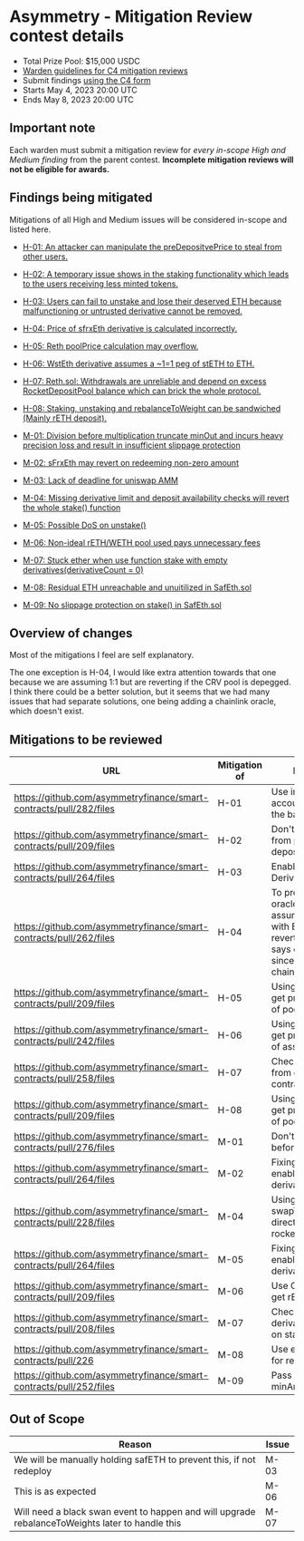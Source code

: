 # Asymmetry - Mitigation Review contest details
- Total Prize Pool: $15,000 USDC 
- [Warden guidelines for C4 mitigation reviews](https://code4rena.notion.site/Guidelines-for-Versus-mitigation-reviews-ed10fc5cfbf640bd8dcec66f38b343c4)
- Submit findings [using the C4 form](https://code4rena.com/contests/2023-05-asymmetry-mitigation-review-contest/submit)
- Starts May 4, 2023 20:00 UTC
- Ends May 8, 2023 20:00 UTC

## Important note 

Each warden must submit a mitigation review for *every in-scope High and Medium finding* from the parent contest. **Incomplete mitigation reviews will not be eligible for awards.**

## Findings being mitigated

Mitigations of all High and Medium issues will be considered in-scope and listed here.

- [H-01: An attacker can manipulate the preDepositvePrice to steal from other users.](https://github.com/code-423n4/2023-03-asymmetry-findings/issues/1098)
- [H-02: A temporary issue shows in the staking functionality which leads to the users receiving less minted tokens.](https://github.com/code-423n4/2023-03-asymmetry-findings/issues/1004)
- [H-03: Users can fail to unstake and lose their deserved ETH because malfunctioning or untrusted derivative cannot be removed.](https://github.com/code-423n4/2023-03-asymmetry-findings/issues/703)
- [H-04: Price of sfrxEth derivative is calculated incorrectly.](https://github.com/code-423n4/2023-03-asymmetry-findings/issues/641)
- [H-05: Reth poolPrice calculation may overflow.](https://github.com/code-423n4/2023-03-asymmetry-findings/issues/593)
- [H-06: WstEth derivative assumes a ~1=1 peg of stETH to ETH.](https://github.com/code-423n4/2023-03-asymmetry-findings/issues/588)
- [H-07: Reth.sol: Withdrawals are unreliable and depend on excess RocketDepositPool balance which can brick the whole protocol.](https://github.com/code-423n4/2023-03-asymmetry-findings/issues/210)
- [H-08: Staking, unstaking and rebalanceToWeight can be sandwiched (Mainly rETH deposit).](https://github.com/code-423n4/2023-03-asymmetry-findings/issues/142)

- [M-01: Division before multiplication truncate minOut and incurs heavy precision loss and result in insufficient slippage protection](https://github.com/code-423n4/2023-03-asymmetry-findings/issues/1078)
- [M-02: sFrxEth may revert on redeeming non-zero amount](https://github.com/code-423n4/2023-03-asymmetry-findings/issues/1049)
- [M-03: Lack of deadline for uniswap AMM](https://github.com/code-423n4/2023-03-asymmetry-findings/issues/932)
- [M-04: Missing derivative limit and deposit availability checks will revert the whole stake() function](https://github.com/code-423n4/2023-03-asymmetry-findings/issues/812) 
- [M-05: Possible DoS on unstake()](https://github.com/code-423n4/2023-03-asymmetry-findings/issues/685)
- [M-06: Non-ideal rETH/WETH pool used pays unnecessary fees](https://github.com/code-423n4/2023-03-asymmetry-findings/issues/673)
- [M-07: Stuck ether when use function stake with empty derivatives(derivativeCount = 0)](https://github.com/code-423n4/2023-03-asymmetry-findings/issues/363)
- [M-08: Residual ETH unreachable and unuitilized in SafEth.sol](https://github.com/code-423n4/2023-03-asymmetry-findings/issues/152)
- [M-09: No slippage protection on stake() in SafEth.sol](https://github.com/code-423n4/2023-03-asymmetry-findings/issues/150)


## Overview of changes

Most of the mitigations I feel are self explanatory.

The one exception is H-04, I would like extra attention towards that one because we are assuming 1:1 but are reverting if the CRV pool is depegged.  I think there could be a better solution, but it seems that we had many issues that had separate solutions, one being adding a chainlink oracle, which doesn't exist.


## Mitigations to be reviewed

| URL | Mitigation of | Purpose | 
| ----------- | ------------- | ----------- |
| https://github.com/asymmetryfinance/smart-contracts/pull/282/files | H-01 | Use internal accounting to get the balance | 
| https://github.com/asymmetryfinance/smart-contracts/pull/209/files | H-02 | Don't get rETH from pool on deposits | 
| https://github.com/asymmetryfinance/smart-contracts/pull/264/files | H-03 | Enable/Disable Derivatives | 
| https://github.com/asymmetryfinance/smart-contracts/pull/262/files | H-04 | To protect against oracle attacks we assume FRX is 1:1 with ETH and revert if the oracle says otherwise since there is no chainlink for FRX | 
| https://github.com/asymmetryfinance/smart-contracts/pull/209/files | H-05 | Using Chainlink to get price instead of poolPrice | 
| https://github.com/asymmetryfinance/smart-contracts/pull/242/files | H-06 | Using Chainlink to get price instead of assuming 1:1 | 
| https://github.com/asymmetryfinance/smart-contracts/pull/258/files | H-07 | Check if withdraw from deposit contract possible | 
| https://github.com/asymmetryfinance/smart-contracts/pull/209/files | H-08 | Using Chainlink to get price instead of poolPrice | 
| https://github.com/asymmetryfinance/smart-contracts/pull/276/files | M-01 | Don't divide before multiply | 
| https://github.com/asymmetryfinance/smart-contracts/pull/264/files | M-02 | Fixing it by enable/disable derivatives | 
| https://github.com/asymmetryfinance/smart-contracts/pull/228/files | M-04 | Using swapTo/swapFrom directly from rocketpool | 
| https://github.com/asymmetryfinance/smart-contracts/pull/264/files | M-05 | Fixing it by enable/disable derivatives | 
| https://github.com/asymmetryfinance/smart-contracts/pull/209/files | M-06 | Use Chainlink to get rETH | 
| https://github.com/asymmetryfinance/smart-contracts/pull/208/files | M-07 | Check derivativeCount on stake | 
| https://github.com/asymmetryfinance/smart-contracts/pull/226 | M-08 | Use entire balance for rebalance | 
| https://github.com/asymmetryfinance/smart-contracts/pull/252/files | M-09 | Pass in minAmount | 

## Out of Scope

| Reason | Issue |
| ----------- | ------------- |
| We will be manually holding safETH to prevent this, if not redeploy | M-03 |
| This is as expected | M-06  | 
| Will need a black swan event to happen and will upgrade rebalanceToWeights later to handle this | M-07  |

